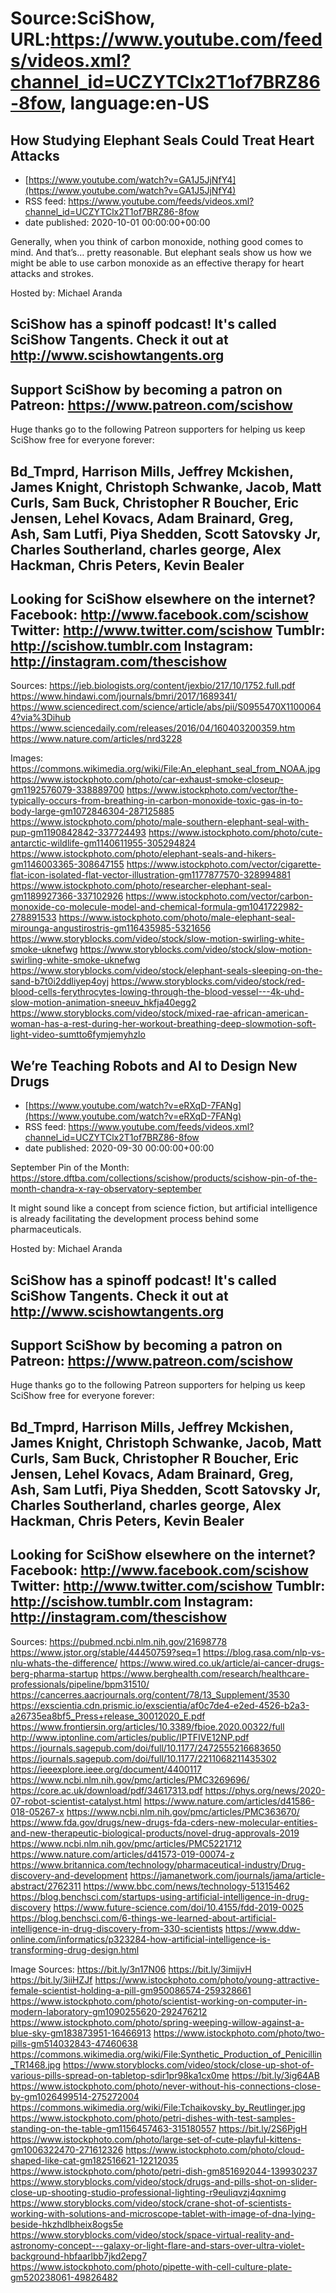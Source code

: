 # Source:SciShow, URL:https://www.youtube.com/feeds/videos.xml?channel_id=UCZYTClx2T1of7BRZ86-8fow, language:en-US

## How Studying Elephant Seals Could Treat Heart Attacks
 - [https://www.youtube.com/watch?v=GA1J5JjNfY4](https://www.youtube.com/watch?v=GA1J5JjNfY4)
 - RSS feed: https://www.youtube.com/feeds/videos.xml?channel_id=UCZYTClx2T1of7BRZ86-8fow
 - date published: 2020-10-01 00:00:00+00:00

Generally, when you think of carbon monoxide, nothing good comes to mind. And that’s… pretty reasonable. But elephant seals show us how we might be able to use carbon monoxide as an effective therapy for heart attacks and strokes.

Hosted by: Michael Aranda

SciShow has a spinoff podcast! It's called SciShow Tangents. Check it out at http://www.scishowtangents.org
----------
Support SciShow by becoming a patron on Patreon: https://www.patreon.com/scishow
----------
Huge thanks go to the following Patreon supporters for helping us keep SciShow free for everyone forever:

Bd_Tmprd, Harrison Mills, Jeffrey Mckishen, James Knight, Christoph Schwanke, Jacob, Matt Curls, Sam Buck, Christopher R Boucher, Eric Jensen, Lehel Kovacs, Adam Brainard, Greg, Ash, Sam Lutfi, Piya Shedden, Scott Satovsky Jr, Charles Southerland, charles george, Alex Hackman, Chris Peters, Kevin Bealer
----------
Looking for SciShow elsewhere on the internet?
Facebook: http://www.facebook.com/scishow
Twitter: http://www.twitter.com/scishow
Tumblr: http://scishow.tumblr.com
Instagram: http://instagram.com/thescishow
----------
Sources:
https://jeb.biologists.org/content/jexbio/217/10/1752.full.pdf
https://www.hindawi.com/journals/bmri/2017/1689341/
https://www.sciencedirect.com/science/article/abs/pii/S0955470X11000644?via%3Dihub
https://www.sciencedaily.com/releases/2016/04/160403200359.htm
https://www.nature.com/articles/nrd3228

Images:
https://commons.wikimedia.org/wiki/File:An_elephant_seal_from_NOAA.jpg
https://www.istockphoto.com/photo/car-exhaust-smoke-closeup-gm1192576079-338889700
https://www.istockphoto.com/vector/the-typically-occurs-from-breathing-in-carbon-monoxide-toxic-gas-in-to-body-large-gm1072846304-287125885
https://www.istockphoto.com/photo/male-southern-elephant-seal-with-pup-gm1190842842-337724493
https://www.istockphoto.com/photo/cute-antarctic-wildlife-gm1140611955-305294824
https://www.istockphoto.com/photo/elephant-seals-and-hikers-gm1146003365-308647155
https://www.istockphoto.com/vector/cigarette-flat-icon-isolated-flat-vector-illustration-gm1177877570-328994881
https://www.istockphoto.com/photo/researcher-elephant-seal-gm1189927366-337102926
https://www.istockphoto.com/vector/carbon-monoxide-co-molecule-model-and-chemical-formula-gm1041722982-278891533
https://www.istockphoto.com/photo/male-elephant-seal-mirounga-angustirostris-gm116435985-5321656
https://www.storyblocks.com/video/stock/slow-motion-swirling-white-smoke-uknefwg
https://www.storyblocks.com/video/stock/slow-motion-swirling-white-smoke-uknefwg
https://www.storyblocks.com/video/stock/elephant-seals-sleeping-on-the-sand-b7t0i2ddliyep4oyj
https://www.storyblocks.com/video/stock/red-blood-cells-ferythrocytes-lowing-through-the-blood-vessel---4k-uhd-slow-motion-animation-sneeuv_hkfja40egg2
https://www.storyblocks.com/video/stock/mixed-rae-african-american-woman-has-a-rest-during-her-workout-breathing-deep-slowmotion-soft-light-video-sumtto6fymjemyhzlo

## We’re Teaching Robots and AI to Design New Drugs
 - [https://www.youtube.com/watch?v=eRXqD-7FANg](https://www.youtube.com/watch?v=eRXqD-7FANg)
 - RSS feed: https://www.youtube.com/feeds/videos.xml?channel_id=UCZYTClx2T1of7BRZ86-8fow
 - date published: 2020-09-30 00:00:00+00:00

September Pin of the Month: https://store.dftba.com/collections/scishow/products/scishow-pin-of-the-month-chandra-x-ray-observatory-september 

It might sound like a concept from science fiction, but artificial intelligence is already facilitating the development process behind some pharmaceuticals.

Hosted by: Michael Aranda

SciShow has a spinoff podcast! It's called SciShow Tangents. Check it out at http://www.scishowtangents.org
----------
Support SciShow by becoming a patron on Patreon: https://www.patreon.com/scishow
----------
Huge thanks go to the following Patreon supporters for helping us keep SciShow free for everyone forever:

Bd_Tmprd, Harrison Mills, Jeffrey Mckishen, James Knight, Christoph Schwanke, Jacob, Matt Curls, Sam Buck, Christopher R Boucher, Eric Jensen, Lehel Kovacs, Adam Brainard, Greg, Ash, Sam Lutfi, Piya Shedden, Scott Satovsky Jr, Charles Southerland, charles george, Alex Hackman, Chris Peters, Kevin Bealer
----------
Looking for SciShow elsewhere on the internet?
Facebook: http://www.facebook.com/scishow
Twitter: http://www.twitter.com/scishow
Tumblr: http://scishow.tumblr.com
Instagram: http://instagram.com/thescishow
----------
Sources:
https://pubmed.ncbi.nlm.nih.gov/21698778
https://www.jstor.org/stable/44450759?seq=1
https://blog.rasa.com/nlp-vs-nlu-whats-the-difference/
https://www.wired.co.uk/article/ai-cancer-drugs-berg-pharma-startup
https://www.berghealth.com/research/healthcare-professionals/pipeline/bpm31510/
https://cancerres.aacrjournals.org/content/78/13_Supplement/3530
https://exscientia.cdn.prismic.io/exscientia/af0c7de4-e2ed-4526-b2a3-a26735ea8bf5_Press+release_30012020_E.pdf
https://www.frontiersin.org/articles/10.3389/fbioe.2020.00322/full
http://www.iptonline.com/articles/public/IPTFIVE12NP.pdf
https://journals.sagepub.com/doi/full/10.1177/2472555216683650
https://journals.sagepub.com/doi/full/10.1177/2211068211435302
https://ieeexplore.ieee.org/document/4400117
https://www.ncbi.nlm.nih.gov/pmc/articles/PMC3269696/
https://core.ac.uk/download/pdf/34617313.pdf
https://phys.org/news/2020-07-robot-scientist-catalyst.html
https://www.nature.com/articles/d41586-018-05267-x
https://www.ncbi.nlm.nih.gov/pmc/articles/PMC363670/
https://www.fda.gov/drugs/new-drugs-fda-cders-new-molecular-entities-and-new-therapeutic-biological-products/novel-drug-approvals-2019
https://www.ncbi.nlm.nih.gov/pmc/articles/PMC5221712
https://www.nature.com/articles/d41573-019-00074-z
https://www.britannica.com/technology/pharmaceutical-industry/Drug-discovery-and-development
https://jamanetwork.com/journals/jama/article-abstract/2762311
https://www.bbc.com/news/technology-51315462
https://blog.benchsci.com/startups-using-artificial-intelligence-in-drug-discovery
https://www.future-science.com/doi/10.4155/fdd-2019-0025
https://blog.benchsci.com/6-things-we-learned-about-artificial-intelligence-in-drug-discovery-from-330-scientists
https://www.ddw-online.com/informatics/p323284-how-artificial-intelligence-is-transforming-drug-design.html

Image Sources:
https://bit.ly/3n17N06
https://bit.ly/3imijvH
https://bit.ly/3iiHZJf
https://www.istockphoto.com/photo/young-attractive-female-scientist-holding-a-pill-gm950086574-259328661
https://www.istockphoto.com/photo/scientist-working-on-computer-in-modern-laboratory-gm1090255620-292476212
https://www.istockphoto.com/photo/spring-weeping-willow-against-a-blue-sky-gm183873951-16466913
https://www.istockphoto.com/photo/two-pills-gm514032843-47460638
https://commons.wikimedia.org/wiki/File:Synthetic_Production_of_Penicillin_TR1468.jpg
https://www.storyblocks.com/video/stock/close-up-shot-of-various-pills-spread-on-tabletop-sdir1pr98ka1cx0me
https://bit.ly/3ig64AB
https://www.istockphoto.com/photo/never-without-his-connections-close-by-gm1026499514-275272004
https://commons.wikimedia.org/wiki/File:Tchaikovsky_by_Reutlinger.jpg
https://www.istockphoto.com/photo/petri-dishes-with-test-samples-standing-on-the-table-gm1156457463-315180557
https://bit.ly/2S6PjgH
https://www.istockphoto.com/photo/large-set-of-cute-playful-kittens-gm1006322470-271612326
https://www.istockphoto.com/photo/cloud-shaped-like-cat-gm182516621-12212035
https://www.istockphoto.com/photo/petri-dish-gm851692044-139930237
https://www.storyblocks.com/video/stock/drugs-and-pills-shot-on-slider-close-up-shooting-studio-professional-lighting-r9euliqvzj4qxnimg
https://www.storyblocks.com/video/stock/crane-shot-of-scientists-working-with-solutions-and-microscope-tablet-with-image-of-dna-lying-beside-hkzhdlbheix8ogs5e
https://www.storyblocks.com/video/stock/space-virtual-reality-and-astronomy-concept---galaxy-or-light-flare-and-stars-over-ultra-violet-background-hbfaarlbb7jkd2epg7
https://www.istockphoto.com/photo/pipette-with-cell-culture-plate-gm520238061-49826482

